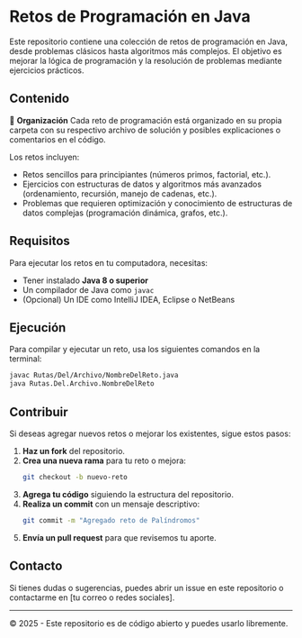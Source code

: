 # Retos de Programación en Java

Este repositorio contiene una colección de retos de programación en Java, desde problemas clásicos hasta algoritmos más complejos. El objetivo es mejorar la lógica de programación y la resolución de problemas mediante ejercicios prácticos.

## Contenido

📂 **Organización**
Cada reto de programación está organizado en su propia carpeta con su respectivo archivo de solución y posibles explicaciones o comentarios en el código.

Los retos incluyen:

- Retos sencillos para principiantes (números primos, factorial, etc.).
- Ejercicios con estructuras de datos y algoritmos más avanzados (ordenamiento, recursión, manejo de cadenas, etc.).
- Problemas que requieren optimización y conocimiento de estructuras de datos complejas (programación dinámica, grafos, etc.).

## Requisitos

Para ejecutar los retos en tu computadora, necesitas:

- Tener instalado **Java 8 o superior**
- Un compilador de Java como `javac`
- (Opcional) Un IDE como IntelliJ IDEA, Eclipse o NetBeans

## Ejecución

Para compilar y ejecutar un reto, usa los siguientes comandos en la terminal:

```sh
javac Rutas/Del/Archivo/NombreDelReto.java
java Rutas.Del.Archivo.NombreDelReto
```

## Contribuir

Si deseas agregar nuevos retos o mejorar los existentes, sigue estos pasos:

1. **Haz un fork** del repositorio.
2. **Crea una nueva rama** para tu reto o mejora:
   ```sh
   git checkout -b nuevo-reto
   ```
3. **Agrega tu código** siguiendo la estructura del repositorio.
4. **Realiza un commit** con un mensaje descriptivo:
   ```sh
   git commit -m "Agregado reto de Palíndromos"
   ```
5. **Envía un pull request** para que revisemos tu aporte.

## Contacto

Si tienes dudas o sugerencias, puedes abrir un issue en este repositorio o contactarme en [tu correo o redes sociales].

---

© 2025 - Este repositorio es de código abierto y puedes usarlo libremente.

